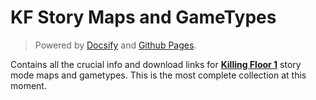 # KF Story Maps and GameTypes

> Powered by [Docsify](https://github.com/docsifyjs/docsify/) and [Github Pages](https://pages.github.com/).

Contains all the crucial info and download links for [**Killing Floor 1**](https://store.steampowered.com/app/1250/Killing_Floor/) story mode maps and gametypes. This is the most complete collection at this moment.

